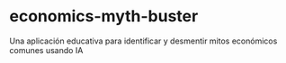 # economics-myth-buster
Una aplicación educativa para identificar y desmentir mitos económicos comunes usando IA
